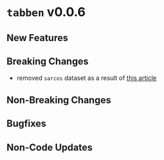 # `tabben` v0.0.6

## New Features

## Breaking Changes
- removed `sarcos` dataset as a result of [this article](https://www.datarobot.com/blog/running-code-and-failing-models/)

## Non-Breaking Changes

## Bugfixes

## Non-Code Updates

